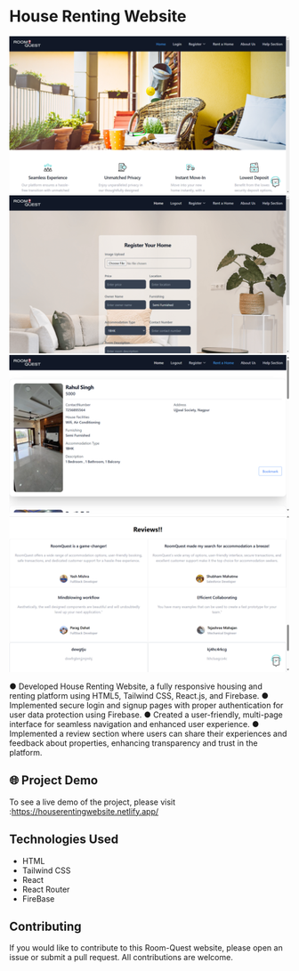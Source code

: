 # House Renting Website

<img src="src/assets/Screenshot (418).png">
<img src="src/assets/Screenshot (419).png">
<img src="src/assets/Screenshot (420).png">
<img src="src/assets/Screenshot (421).png">

● Developed House Renting Website, a fully responsive housing and renting platform using HTML5, Tailwind CSS, 
React.js, and Firebase.
● Implemented secure login and signup pages with proper authentication for user data protection using 
Firebase.
● Created a user-friendly, multi-page interface for seamless navigation and enhanced user experience.
● Implemented a review section where users can share their experiences and feedback about properties, 
enhancing transparency and trust in the platform.


## 🌐 Project Demo 

To see a live demo of the project, please visit :https://houserentingwebsite.netlify.app/

## Technologies Used

- HTML
- Tailwind CSS
- React
- React Router
- FireBase


## Contributing

If you would like to contribute to this Room-Quest website, please open an issue or submit a pull request. All contributions are welcome.


